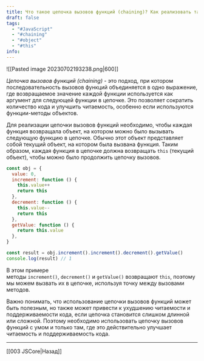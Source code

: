 ```yaml
---
title: Что такое цепочка вызовов функций (chaining)? Как реализовать такой подход?
draft: false
tags:
  - "#JavaScript"
  - "#chaining"
  - "#object"
  - "#this"
info:
---
```

![[Pasted image 20230702193238.png|600]]

_Цепочка вызовов функций (chaining)_ - это подход, при котором последовательность вызовов функций объединяется в одно выражение, где возвращаемое значение каждой функции используется как аргумент для следующей функции в цепочке. Это позволяет сократить количество кода и улучшить читаемость, особенно если используются функции-методы объектов.

Для реализации цепочки вызовов функций необходимо, чтобы каждая функция возвращала объект, на котором можно было вызывать следующую функцию в цепочке. Обычно этот объект представляет собой текущий объект, на котором была вызвана функция. Таким образом, каждая функция в цепочке должна возвращать `this` (текущий объект), чтобы можно было продолжить цепочку вызовов.

```javascript
const obj = {
  value: 0,
  increment: function () {
    this.value++
    return this
  },
  decrement: function () {
    this.value--
    return this
  },
  getValue: function () {
    return this.value
  },
}

const result = obj.increment().increment().decrement().getValue()
console.log(result) // 1
```

В этом примере методы `increment()`, `decrement()` и `getValue()` возвращают `this`, поэтому мы можем вызвать их в цепочке, используя точку между вызовами методов.

Важно понимать, что использование цепочки вызовов функций может быть полезным, но также может привести к ухудшению читаемости и поддерживаемости кода, если цепочка становится слишком длинной или сложной. Поэтому необходимо использовать цепочку вызовов функций с умом и только там, где это действительно улучшает читаемость и поддерживаемость кода.

---

[[003 JSCore|Назад]]
